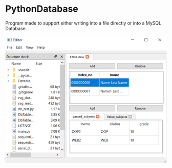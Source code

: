 # PythonDatabase

Program made to support either writing into a file directly or into a MySQL Database. 

![](screenshot.png)
